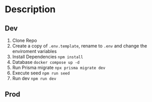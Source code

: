 # Description

## Dev

1. Clone Repo
2. Create a copy of ```.env.template```, rename to ```.env``` and change the enviroment variables
3. Install Dependencies ```npm install```
4. Database ```docker compose up -d```
5. Run Prisma migrate ```npx prisma migrate dev```
6. Execute seed ```npm run seed```
7. Run dev ```npm run dev```

## Prod
